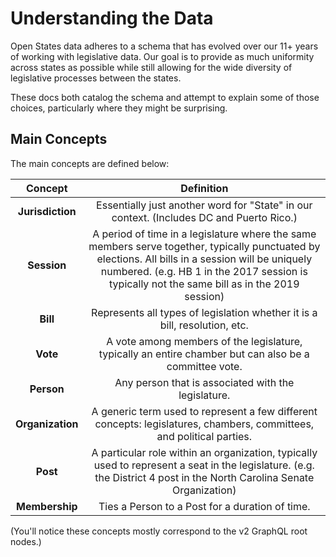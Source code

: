 # Understanding the Data

Open States data adheres to a schema that has evolved over our 11+ years
of working with legislative data. Our goal is to provide as much
uniformity across states as possible while still allowing for the wide
diversity of legislative processes between the states.

These docs both catalog the schema and attempt to explain some of those
choices, particularly where they might be surprising.

## Main Concepts

The main concepts are defined below:

|    Concept    |                             Definition                            |
|:-------------:|:-----------------------------------------------------------------:|
| **Jurisdiction**  | Essentially just another word for "State" in our context. (Includes DC and Puerto Rico.) |
|    **Session**    | A period of time in a legislature where the same members serve together, typically punctuated by elections. All bills in a session will be uniquely numbered. (e.g. HB 1 in the 2017 session is typically not the same bill as in the 2019 session) |
|      **Bill**     | Represents all types of legislation whether it is a bill, resolution, etc. |
|      **Vote**     | A vote among members of the legislature, typically an entire chamber but can also be a committee vote. |
|     **Person**    | Any person that is associated with the legislature. |
|  **Organization** | A generic term used to represent a few different concepts: legislatures, chambers, committees, and political parties. |
|      **Post**     | A particular role within an organization, typically used to represent a seat in the legislature. (e.g. the District 4 post in the North Carolina Senate Organization) |
|   **Membership**  | Ties a Person to a Post for a duration of time. |


(You'll notice these concepts mostly correspond to the v2 GraphQL root nodes.)

